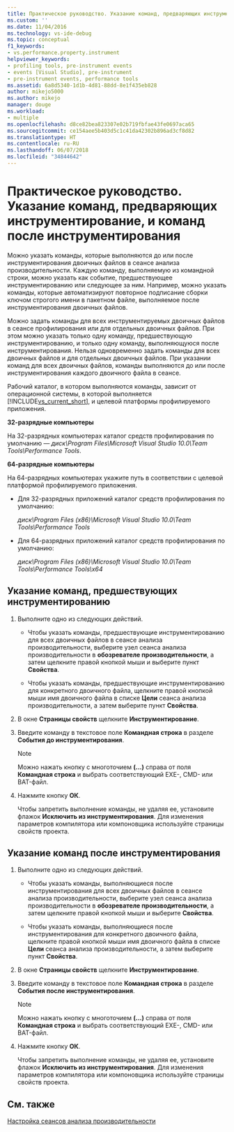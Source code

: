 ```yaml
---
title: Практическое руководство. Указание команд, предваряющих инструментирование, и команд после инструментирования | Документы Майкрософт
ms.custom: ''
ms.date: 11/04/2016
ms.technology: vs-ide-debug
ms.topic: conceptual
f1_keywords:
- vs.performance.property.instrument
helpviewer_keywords:
- profiling tools, pre-instrument events
- events [Visual Studio], pre-instrument
- pre-instrument events, performance tools
ms.assetid: 6a8d5340-1d1b-4d81-88dd-8e1f435eb828
author: mikejo5000
ms.author: mikejo
manager: douge
ms.workload:
- multiple
ms.openlocfilehash: d8ce82bea823307e02b719fbfae43fe0697aca65
ms.sourcegitcommit: ce154aee5b403d5c1c41da42302b896ad3cf8d82
ms.translationtype: HT
ms.contentlocale: ru-RU
ms.lasthandoff: 06/07/2018
ms.locfileid: "34844642"
---
```

# <a name="how-to-specify-pre--and-post-instrument-commands"></a>Практическое руководство. Указание команд, предваряющих инструментирование, и команд после инструментирования

Можно указать команды, которые выполняются до или после инструментирования двоичных файлов в сеансе анализа производительности. Каждую команду, выполняемую из командной строки, можно указать как событие, предшествующее инструментированию или следующее за ним. Например, можно указать команды, которые автоматизируют повторное подписание сборки ключом строгого имени в пакетном файле, выполняемое после инструментирования двоичных файлов.

Можно задать команды для всех инструментируемых двоичных файлов в сеансе профилирования или для отдельных двоичных файлов. При этом можно указать только одну команду, предшествующую инструментированию, и только одну команду, выполняющуюся после инструментирования. Нельзя одновременно задать команды для всех двоичных файлов и для отдельных двоичных файлов. При указании команд для всех двоичных файлов, команды выполняются до или после инструментирования каждого двоичного файла в сеансе.

Рабочий каталог, в котором выполняются команды, зависит от операционной системы, в которой выполняется [!INCLUDE[vs_current_short](../code-quality/includes/vs_current_short_md.md)], и целевой платформы профилируемого приложения.

 **32-разрядные компьютеры**

На 32-разрядных компьютерах каталог средств профилирования по умолчанию — *диск\Program Files\Microsoft Visual Studio 10.0\Team Tools\Performance Tools*.

**64-разрядные компьютеры**

На 64-разрядных компьютерах укажите путь в соответствии с целевой платформой профилируемого приложения.

- Для 32-разрядных приложений каталог средств профилирования по умолчанию:

     *диск\Program Files (x86)\Microsoft Visual Studio 10.0\Team Tools\Performance Tools*

- Для 64-разрядных приложений каталог средств профилирования по умолчанию:

     *диск\Program Files (x86)\Microsoft Visual Studio 10.0\Team Tools\Performance Tools\x64*

## <a name="to-specify-pre-instrument-commands"></a>Указание команд, предшествующих инструментированию

1. Выполните одно из следующих действий.

    - Чтобы указать команды, предшествующие инструментированию для всех двоичных файлов в сеансе анализа производительности, выберите узел сеанса анализа производительности в **обозревателе производительности**, а затем щелкните правой кнопкой мыши и выберите пункт **Свойства**.

    - Чтобы указать команды, предшествующие инструментированию для конкретного двоичного файла, щелкните правой кнопкой мыши имя двоичного файла в списке **Цели** сеанса анализа производительности, а затем выберите пункт **Свойства**.

2. В окне **Страницы свойств** щелкните **Инструментирование**.

3. Введите команду в текстовое поле **Командная строка** в разделе **События до инструментирования**.

    > [!NOTE]
    > Можно нажать кнопку с многоточием **(...)** справа от поля **Командная строка** и выбрать соответствующий EXE-, CMD- или BAT-файл.

4. Нажмите кнопку **ОК**.

     Чтобы запретить выполнение команды, не удаляя ее, установите флажок **Исключить из инструментирования**. Для изменения параметров компилятора или компоновщика используйте страницы свойств проекта.

## <a name="to-specify-post-instrument-commands"></a>Указание команд после инструментирования

1. Выполните одно из следующих действий.

    - Чтобы указать команды, выполняющиеся после инструментирования для всех двоичных файлов в сеансе анализа производительности, выберите узел сеанса анализа производительности в **обозревателе производительности**, а затем щелкните правой кнопкой мыши и выберите **Свойства**.

    - Чтобы указать команды, выполняющиеся после инструментирования для конкретного двоичного файла, щелкните правой кнопкой мыши имя двоичного файла в списке **Цели** сеанса анализа производительности, а затем выберите пункт **Свойства**.

2. В окне **Страницы свойств** щелкните **Инструментирование**.

3. Введите команду в текстовое поле **Командная строка** в разделе **События после инструментирования**.

    > [!NOTE]
    > Можно нажать кнопку с многоточием **(...)** справа от поля **Командная строка** и выбрать соответствующий EXE-, CMD- или BAT-файл.

4. Нажмите кнопку **ОК**.

     Чтобы запретить выполнение команды, не удаляя ее, установите флажок **Исключить из инструментирования**. Для изменения параметров компилятора или компоновщика используйте страницы свойств проекта.

## <a name="see-also"></a>См. также

[Настройка сеансов анализа производительности](../profiling/configuring-performance-sessions.md)